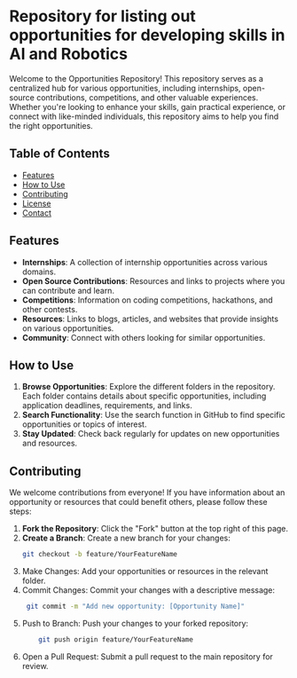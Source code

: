 # Repository for listing out opportunities for developing skills in AI and Robotics 

Welcome to the Opportunities Repository! This repository serves as a centralized hub for various opportunities, including internships, open-source contributions, competitions, and other valuable experiences. Whether you're looking to enhance your skills, gain practical experience, or connect with like-minded individuals, this repository aims to help you find the right opportunities. 

## Table of Contents

- [Features](#features)
- [How to Use](#how-to-use)
- [Contributing](#contributing)
- [License](https://github.com/Dharun235/List-of-opportunities-to-develop-skill-in-robotics-and-AI/blob/main/LICENSE)
- [Contact](dharun.official.01@gmail.com)

## Features

- **Internships**: A collection of internship opportunities across various domains.
- **Open Source Contributions**: Resources and links to projects where you can contribute and learn.
- **Competitions**: Information on coding competitions, hackathons, and other contests.
- **Resources**: Links to blogs, articles, and websites that provide insights on various opportunities.
- **Community**: Connect with others looking for similar opportunities.

## How to Use

1. **Browse Opportunities**: Explore the different folders in the repository. Each folder contains details about specific opportunities, including application deadlines, requirements, and links.
2. **Search Functionality**: Use the search function in GitHub to find specific opportunities or topics of interest.
3. **Stay Updated**: Check back regularly for updates on new opportunities and resources.

## Contributing

We welcome contributions from everyone! If you have information about an opportunity or resources that could benefit others, please follow these steps:

1. **Fork the Repository**: Click the "Fork" button at the top right of this page.
2. **Create a Branch**: Create a new branch for your changes:
   ```bash
   git checkout -b feature/YourFeatureName
3. Make Changes: Add your opportunities or resources in the relevant folder.
4. Commit Changes: Commit your changes with a descriptive message:
   ```bash
    git commit -m "Add new opportunity: [Opportunity Name]"
5. Push to Branch: Push your changes to your forked repository:
   ```bash
       git push origin feature/YourFeatureName
6. Open a Pull Request: Submit a pull request to the main repository for review.
